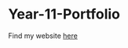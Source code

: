 # Year-11-Portfolio

Find my website [here](https://github.com/RoyWSCW/Year-11-Portfolio/blob/main/index.html)
